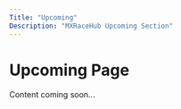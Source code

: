```yaml
---
Title: "Upcoming"
Description: "MXRaceHub Upcoming Section"
---
```


# Upcoming Page

Content coming soon...
